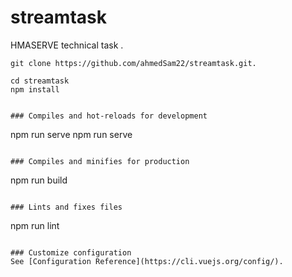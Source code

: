 # streamtask
HMASERVE technical task .
```
git clone https://github.com/ahmedSam22/streamtask.git.

cd streamtask
npm install
```


```

### Compiles and hot-reloads for development
```
npm run serve
npm run serve
```

### Compiles and minifies for production
```
npm run build
```

### Lints and fixes files
```
npm run lint
```

### Customize configuration
See [Configuration Reference](https://cli.vuejs.org/config/).
